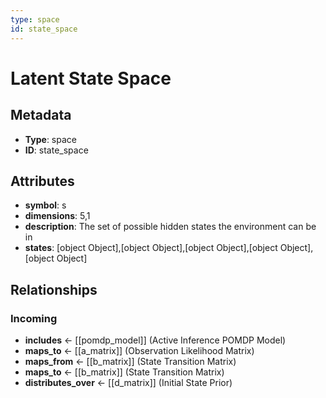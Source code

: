 ```yaml
---
type: space
id: state_space
---
```


# Latent State Space

## Metadata

- **Type**: space
- **ID**: state_space

## Attributes

- **symbol**: s
- **dimensions**: 5,1
- **description**: The set of possible hidden states the environment can be in
- **states**: [object Object],[object Object],[object Object],[object Object],[object Object]

## Relationships

### Incoming

- **includes** ← [[pomdp_model]] (Active Inference POMDP Model)
- **maps_to** ← [[a_matrix]] (Observation Likelihood Matrix)
- **maps_from** ← [[b_matrix]] (State Transition Matrix)
- **maps_to** ← [[b_matrix]] (State Transition Matrix)
- **distributes_over** ← [[d_matrix]] (Initial State Prior)

